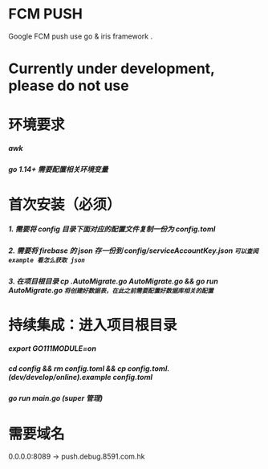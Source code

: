 # FCM PUSH
Google FCM push use go &amp; iris framework .


# Currently under development, please do not use


# 环境要求
##### awk

##### go 1.14+ 需要配置相关环境变量

# 首次安装（必须）
##### 1. 需要将 config 目录下面对应的配置文件复制一份为 config.toml
##### 2. 需要将 firebase 的 json 存一份到 config/serviceAccountKey.json `可以查阅 example 看怎么获取 json`
##### 3. 在项目根目录 cp .AutoMigrate.go AutoMigrate.go && go run AutoMigrate.go `将创建好数据表，在此之前需要配置好数据库相关的配置`

# 持续集成：进入项目根目录
##### export GO111MODULE=on

##### cd config && rm config.toml && cp config.toml.(dev/develop/online).example config.toml
 
##### go run main.go (super 管理)

# 需要域名
0.0.0.0:8089 -> push.debug.8591.com.hk



